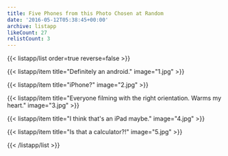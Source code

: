 ```yaml
---
title: Five Phones from this Photo Chosen at Random
date: '2016-05-12T05:38:45+00:00'
archive: listapp
likeCount: 27
relistCount: 3
---
```


{{< listapp/list order=true reverse=false >}}

   {{< listapp/item title="Definitely an android."
      image="1.jpg" >}}

   {{< listapp/item title="iPhone?"
      image="2.jpg" >}}

   {{< listapp/item title="Everyone filming with the right orientation. Warms my heart."
      image="3.jpg" >}}

   {{< listapp/item title="I think that's an iPad maybe."
      image="4.jpg" >}}

   {{< listapp/item title="Is that a calculator?!"
      image="5.jpg" >}}

{{< /listapp/list >}}
